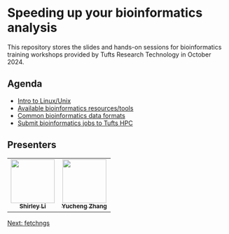 # Speeding up your bioinformatics analysis
This repository stores the slides and hands-on sessions for bioinformatics training workshops provided by Tufts Research Technology in October 2024.


## Agenda

- [Intro to Linux/Unix](01_linux101.md)
- [Available bioinformatics resources/tools](02_bioinformatics_resources.md)
- [Common bioinformatics data formats](03_bioinformatics_formats.md)
- [Submit bioinformatics jobs to Tufts HPC](04_bioinformatics_jobs.md)


## Presenters

<!-- ALL-CONTRIBUTORS-LIST:START - Do not remove or modify this section -->
<!-- prettier-ignore-start -->
<!-- markdownlint-disable -->
<table>
  <tr>
    <td align="center"><a href="https://github.com/shirleyxueli41"><img src="https://avatars.githubusercontent.com/u/88347911?v=4" width="100px;" alt=""/><br /><sub><b>Shirley Li</b></sub></a><br /></
    td>
    <td align="center"><a href="https://github.com/zhan4429"><img src="https://avatars.githubusercontent.com/u/90942318" width="100px;" alt=""/><br /><sub><b>Yucheng Zhang</b></sub></a><br /></td>    
  </tr>
</table>

<!-- markdownlint-enable -->
<!-- prettier-ignore-end -->

<!-- ALL-CONTRIBUTORS-LIST:END -->
[Next: fetchngs](01_fetchngs.md)